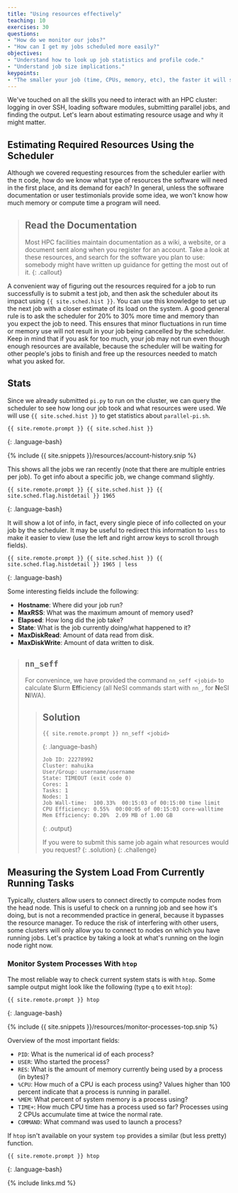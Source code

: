 ```yaml
---
title: "Using resources effectively"
teaching: 10
exercises: 30
questions:
- "How do we monitor our jobs?"
- "How can I get my jobs scheduled more easily?"
objectives:
- "Understand how to look up job statistics and profile code."
- "Understand job size implications."
keypoints:
- "The smaller your job (time, CPUs, memory, etc), the faster it will schedule."
---
```


We've touched on all the skills you need to interact with an HPC cluster:
logging in over SSH, loading software modules, submitting parallel jobs, and
finding the output. Let's learn about estimating resource usage and why it
might matter.

## Estimating Required Resources Using the Scheduler

Although we covered requesting resources from the scheduler earlier with the
&#960; code, how do we know what type of resources the software will need in
the first place, and its demand for each? In general, unless the software
documentation or user testimonials provide some idea, we won't know how much
memory or compute time a program will need.

> ## Read the Documentation
>
> Most HPC facilities maintain documentation as a wiki, a website, or a
> document sent along when you register for an account. Take a look at these
> resources, and search for the software you plan to use: somebody might have
> written up guidance for getting the most out of it.
{: .callout}

A convenient way of figuring out the resources required for a job to run
successfully is to submit a test job, and then ask the scheduler about its
impact using `{{ site.sched.hist }}`. You can use this knowledge to set up the
next job with a closer estimate of its load on the system. A good general rule
is to ask the scheduler for 20% to 30% more time and memory than you expect the
job to need. This ensures that minor fluctuations in run time or memory use
will not result in your job being cancelled by the scheduler. Keep in mind that
if you ask for too much, your job may not run even though enough resources are
available, because the scheduler will be waiting for other people's jobs to
finish and free up the resources needed to match what you asked for.

## Stats

Since we already submitted `pi.py` to run on the cluster, we can query the
scheduler to see how long our job took and what resources were used. We will
use `{{ site.sched.hist }}` to get statistics about `parallel-pi.sh`.

```
{{ site.remote.prompt }} {{ site.sched.hist }}
```
{: .language-bash}

{% include {{ site.snippets }}/resources/account-history.snip %}

This shows all the jobs we ran recently (note that there are multiple entries
per job). To get info about a specific job, we change command slightly.

```
{{ site.remote.prompt }} {{ site.sched.hist }} {{ site.sched.flag.histdetail }} 1965
```
{: .language-bash}

It will show a lot of info, in fact, every single piece of info collected on
your job by the scheduler. It may be useful to redirect this information to
`less` to make it easier to view (use the left and right arrow keys to scroll
through fields).

```
{{ site.remote.prompt }} {{ site.sched.hist }} {{ site.sched.flag.histdetail }} 1965 | less
```
{: .language-bash}

Some interesting fields include the following:

* **Hostname**: Where did your job run?
* **MaxRSS**: What was the maximum amount of memory used?
* **Elapsed**: How long did the job take?
* **State**: What is the job currently doing/what happened to it?
* **MaxDiskRead**: Amount of data read from disk.
* **MaxDiskWrite**: Amount of data written to disk.

> ## `nn_seff`
>
> For convenince, we have provided the command `nn_seff <jobid>` to calculate **S**lurm **Eff**iciency (all NeSI commands start with `nn_`, for **N**eSI **N**IWA). 
>
> > ## Solution
> >
> > ```
> > {{ site.remote.prompt }} nn_seff <jobid>
> > ```
> > {: .language-bash}
> > ```
> > Job ID: 22278992
> > Cluster: mahuika
> > User/Group: username/username
> > State: TIMEOUT (exit code 0)
> > Cores: 1
> > Tasks: 1
> > Nodes: 1
> > Job Wall-time:  100.33%  00:15:03 of 00:15:00 time limit
> > CPU Efficiency: 0.55%  00:00:05 of 00:15:03 core-walltime
> > Mem Efficiency: 0.20%  2.09 MB of 1.00 GB
> > ```
> > {: .output}
> >
> > If you were to submit this same job again what resources would you request?
> {: .solution}
{: .challenge}

## Measuring the System Load From Currently Running Tasks

Typically, clusters allow users to connect directly to compute nodes from the
head node. This is useful to check on a running job and see how it's doing, but
is not a recommended practice in general, because it bypasses the resource
manager. To reduce the risk of interfering with other users, some clusters will
only allow you to connect to nodes on which you have running jobs. Let's
practice by taking a look at what's running on the login node right now.

### Monitor System Processes With `htop`

The most reliable way to check current system stats is with `htop`. Some sample
output might look like the following (type `q` to exit `htop`):

```
{{ site.remote.prompt }} htop
```
{: .language-bash}

{% include {{ site.snippets }}/resources/monitor-processes-top.snip %}

Overview of the most important fields:

* `PID`: What is the numerical id of each process?
* `USER`: Who started the process?
* `RES`: What is the amount of memory currently being used by a process (in
  bytes)?
* `%CPU`: How much of a CPU is each process using? Values higher than 100
  percent indicate that a process is running in parallel.
* `%MEM`: What percent of system memory is a process using?
* `TIME+`: How much CPU time has a process used so far? Processes using 2 CPUs
  accumulate time at twice the normal rate.
* `COMMAND`: What command was used to launch a process?

If `htop` isn't available on your system `top` provides a similar (but less pretty) function.

```
{{ site.remote.prompt }} htop
```
{: .language-bash}

<!-- ### `ps`

To show all processes from your current session, type `ps`.

```
{{ site.remote.prompt }} ps
```
{: .language-bash}

```
  PID TTY          TIME CMD
15113 pts/5    00:00:00 bash
15218 pts/5    00:00:00 ps
```
{: .output}

Note that this will only show processes from our current session. To show all
processes you own (regardless of whether they are part of your current session
or not), you can use `ps ux`.

```
{{ site.remote.prompt }} ps ux
```
{: .language-bash}

```
    USER       PID %CPU %MEM    VSZ   RSS TTY      STAT START   TIME COMMAND
{{ site.remote.user }}  67780  0.0  0.0 149140  1724 pts/81   R+   13:51   0:00 ps ux
{{ site.remote.user }}  73083  0.0  0.0 142392  2136 ?        S    12:50   0:00 sshd: {{ site.remote.user }}@pts/81
{{ site.remote.user }}  73087  0.0  0.0 114636  3312 pts/81   Ss   12:50   0:00 -bash
```
{: .output}

This is useful for identifying which processes are doing what. -->

{% include links.md %}

